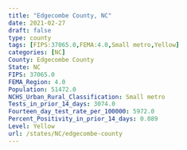 ```yaml
---
title: "Edgecombe County, NC"
date: 2021-02-27
draft: false
type: county
tags: [FIPS:37065.0,FEMA:4.0,Small metro,Yellow]
categories: [NC]
County: Edgecombe County
State: NC
FIPS: 37065.0
FEMA_Region: 4.0
Population: 51472.0
NCHS_Urban_Rural_Classification: Small metro
Tests_in_prior_14_days: 3074.0
Fourteen_day_test_rate_per_100000: 5972.0
Percent_Positivity_in_prior_14_days: 0.089
Level: Yellow
url: /states/NC/edgecombe-county
---
```



